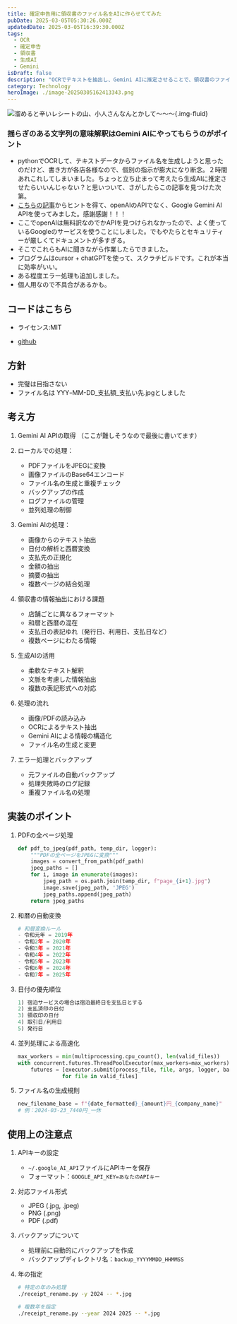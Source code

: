 ```yaml
---
title: 確定申告用に領収書のファイル名をAIに作らせててみた
pubDate: 2025-03-05T05:30:26.000Z
updatedDate: 2025-03-05T16:39:30.000Z
tags:
  - OCR
  - 確定申告
  - 領収書
  - 生成AI
  - Gemini
isDraft: false
description: "OCRでテキストを抽出し、Gemini AIに推定させることで、領収書のファイル名を自動生成する仕組みを作りました。\U0001F916✨ \U0001F680 ポイント ✅ PDFを画像に変換＆OCRでテキスト抽出 ✅ AIで日付・支払先・金額を解析 ✅ YYY-MM-DD_支払額_支払い先.jpg の形式でリネーム ✅ 並列処理で高速化＆バックアップ機能付き"
category: Technology
heroImage: ./image-20250305162413343.png
---
```


![溜めると辛いレシートの山、小人さんなんとかして〜〜〜](https://object-storage.tyo2.conoha.io/v1/nc_2520d9a1_blog-astro-assets/blog-astro-assets/image-20250305162413343.png){.img-fluid}

### 揺らぎのある文字列の意味解釈はGemini AIにやってもらうのがポイント


- pythonでOCRして、テキストデータからファイル名を生成しようと思ったのだけど、書き方が各店各様なので、個別の指示が膨大になり断念。２時間あれこれしてしまいました。ちょっと立ち止まって考えたら生成AIに推定させたらいいんじゃない？と思いついて、さがしたらこの記事を見つけた次第。
- [こちらの記事](https://qiita.com/ogi_kimura/items/d1578a8bedc53404f8ef)からヒントを得て、openAIのAPIでなく、Google Gemini AI APIを使ってみました。感謝感謝！！！
- ここでopenAIは無料訳なのでかAPIを見つけられなかったので、よく使っているGoogleのサービスを使うことにしました。でもやたらとセキュリティーが厳しくてドキュメントが多すぎる。
- そこでこれらもAIに聞きながら作業したらできました。
- プログラムはcursor + chatGPTを使って、スクラチビルドです。これが本当に効率がいい。
- ある程度エラー処理も追加しました。
- 個人用なので不具合があるかも。

## コードはこちら

- ライセンス:MIT

- [github](https://github.com/woodie2wopper/receipt-rename)

  

## 方針
- 完璧は目指さない
- ファイル名は YYYｰMM-DD_支払額_支払い先.jpgとしました

## 考え方

1. Gemini AI APIの取得 （ここが難しそうなので最後に書いてます）
2. ローカルでの処理：
   - PDFファイルをJPEGに変換
   - 画像ファイルのBase64エンコード
   - ファイル名の生成と重複チェック
   - バックアップの作成
   - ログファイルの管理
   - 並列処理の制御

3. Gemini AIの処理：
   - 画像からのテキスト抽出
   - 日付の解析と西暦変換
   - 支払先の正規化
   - 金額の抽出
   - 摘要の抽出
   - 複数ページの結合処理


3. 領収書の情報抽出における課題
   - 店舗ごとに異なるフォーマット
   - 和暦と西暦の混在
   - 支払日の表記ゆれ（発行日、利用日、支払日など）
   - 複数ページにわたる情報

4. 生成AIの活用
   - 柔軟なテキスト解釈
   - 文脈を考慮した情報抽出
   - 複数の表記形式への対応

5. 処理の流れ
   - 画像/PDFの読み込み
   - OCRによるテキスト抽出
   - Gemini AIによる情報の構造化
   - ファイル名の生成と変更

6. エラー処理とバックアップ
   - 元ファイルの自動バックアップ
   - 処理失敗時のログ記録
   - 重複ファイル名の処理

## 実装のポイント

1. PDFの全ページ処理
   ```python
   def pdf_to_jpeg(pdf_path, temp_dir, logger):
       """PDFの全ページをJPEGに変換"""
       images = convert_from_path(pdf_path)
       jpeg_paths = []
       for i, image in enumerate(images):
           jpeg_path = os.path.join(temp_dir, f"page_{i+1}.jpg")
           image.save(jpeg_path, 'JPEG')
           jpeg_paths.append(jpeg_path)
       return jpeg_paths
   ```

2. 和暦の自動変換
   ```python
   # 和暦変換ルール
   - 令和元年 = 2019年
   - 令和2年 = 2020年
   - 令和3年 = 2021年
   - 令和4年 = 2022年
   - 令和5年 = 2023年
   - 令和6年 = 2024年
   - 令和7年 = 2025年
   ```

3. 日付の優先順位
   ```python
   1) 宿泊サービスの場合は宿泊最終日を支払日とする
   2) 支払済印の日付
   3) 領収印の日付
   4) 取引日/利用日
   5) 発行日
   ```

4. 並列処理による高速化
   ```python
   max_workers = min(multiprocessing.cpu_count(), len(valid_files))
   with concurrent.futures.ThreadPoolExecutor(max_workers=max_workers) as executor:
       futures = [executor.submit(process_file, file, args, logger, backup_dir) 
                 for file in valid_files]
   ```

5. ファイル名の生成規則
   ```python
   new_filename_base = f"{date_formatted}_{amount}円_{company_name}"
   # 例：2024-03-23_7440円_一休
   ```

## 使用上の注意点

1. APIキーの設定
   - `~/.google_AI_API`ファイルにAPIキーを保存
   - フォーマット：`GOOGLE_API_KEY=あなたのAPIキー`

2. 対応ファイル形式
   - JPEG (.jpg, .jpeg)
   - PNG (.png)
   - PDF (.pdf)

3. バックアップについて
   - 処理前に自動的にバックアップを作成
   - バックアップディレクトリ名：`backup_YYYYMMDD_HHMMSS`

4. 年の指定
   ```bash
   # 特定の年のみ処理
   ./receipt_rename.py -y 2024 -- *.jpg
   
   # 複数年を指定
   ./receipt_rename.py --year 2024 2025 -- *.jpg
   ```

